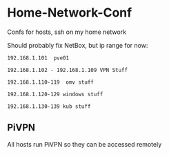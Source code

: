 # Home-Network-Conf
Confs for hosts, ssh on my home network

Should probably fix NetBox, but ip range for now:

```
192.168.1.101  pve01

192.168.1.102 - 192.168.1.109 VPN Stuff

192.168.1.110-119  omv stuff

192.168.1.120-129 windows stuff

192.168.1.130-139 kub stuff
```

## PiVPN
All hosts run PiVPN so they can be accessed remotely
